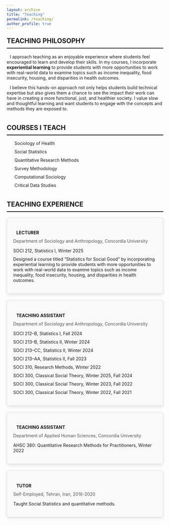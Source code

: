 ```yaml
---
layout: archive
title: "Teaching"
permalink: /teaching/
author_profile: true
---
```


<style>
  /* General Styling */
  h2 {
    border-bottom: 2px solid black;
    font-weight: bold;
    padding-bottom: 10px; /* Space between text and the line */
    margin-top: 30px;
  }

  ul {
    list-style: none;
    padding-left: 0;
  }

  ul li {
    margin-bottom: 10px;
  }

  .icon {
    margin-right: 10px;
    color: #007bff;
  }

  .teaching-section {
    margin-bottom: 40px;
  }

  .teaching-section h2 {
    margin-top: 20px;
  }

  .teaching-card {
  border: 1px solid #ddd;
    border-radius: 8px;
    padding: 20px;
    margin-bottom: 20px;
    background-color: #f9f9f9;
  box-shadow: 0px 4px 10px rgba(0, 0, 0, 0.1); /* Keep the shadow as is */
}


  .teaching-card h4 {
    font-weight: bold;
    margin-bottom: 10px;
  }

  .teaching-card p {
    margin: 0;
    color: #555;
  }

  .teaching-list {
    padding-left: 15px;
  }
</style>

<div class="teaching-section">
  <h2>TEACHING PHILOSOPHY</h2>
  <p>
    <i class="fas fa-lightbulb icon"></i>
    I approach teaching as an enjoyable experience where students feel encouraged to learn and develop their skills. In my courses, I incorporate 
    <strong>experiential learning</strong> to provide students with more opportunities to work with real-world data to examine topics such as 
    income inequality, food insecurity, housing, and disparities in health outcomes. 
  </p>
  <p>
    <i class="fas fa-hands-helping icon"></i>
    I believe this hands-on approach not only helps students build technical expertise but also gives them a chance to see the impact their work can have 
    in creating a more functional, just, and healthier society. I value slow and thoughtful learning and want students to engage with the concepts and 
    methods they are exposed to.
  </p>
</div>

<div class="teaching-section">
  <h2>COURSES I TEACH</h2>
  <ul class="teaching-list">
    <li><i class="fas fa-pills icon"></i> Sociology of Health</li>
    <li><i class="fas fa-chart-line icon"></i>Social Statistics</li>
    <li><i class="fas fa-table icon"></i>Quantitative Research Methods</li>
    <li><i class="fas fa-poll icon"></i>Survey Methodology</li>
    <li><i class="fas fa-laptop-code icon"></i>Computational Sociology</li>
    <li><i class="fas fa-database icon"></i>Critical Data Studies</li>
  </ul>
</div>

<div class="teaching-section">
  <h2>TEACHING EXPERIENCE</h2>

  <div class="teaching-card">
    <h4><i class="fas fa-chalkboard-teacher icon"></i>LECTURER</h4>
    <p>Department of Sociology and Anthropology, Concordia University</p>
    <ul>
      <li>SOCI 212, Statistics I, Winter 2025</li>
      <li>
        Designed a course titled “Statistics for Social Good” by incorporating experiential learning to provide students with more opportunities to 
        work with real-world data to examine topics such as income inequality, food insecurity, housing, and disparities in health outcomes.
      </li>
    </ul>
  </div>

  <div class="teaching-card">
    <h4><i class="fas fa-chalkboard icon"></i>TEACHING ASSISTANT</h4>
    <p>Department of Sociology and Anthropology, Concordia University</p>
    <ul>
      <li>SOCI 212–B, Statistics I, Fall 2024</li>
      <li>SOCI 213–B, Statistics II, Winter 2024</li>
      <li>SOCI 213–CC, Statistics II, Winter 2024</li>
      <li>SOCI 213–AA, Statistics II, Fall 2023</li>
      <li>SOCI 310, Research Methods, Winter 2022</li>
      <li>SOCI 300, Classical Social Theory, Winter 2025, Fall 2024</li>
      <li>SOCI 300, Classical Social Theory, Winter 2023, Fall 2022</li>
      <li>SOCI 300, Classical Social Theory, Winter 2022, Fall 2021</li>
    </ul>
  </div>

  <div class="teaching-card">
    <h4><i class="fas fa-chalkboard icon"></i>TEACHING ASSISTANT</h4>
    <p>Department of Applied Human Sciences, Concordia University</p>
    <ul>
      <li>AHSC 380: Quantitative Research Methods for Practitioners, Winter 2022</li>
    </ul>
  </div>

  <div class="teaching-card">
    <h4><i class="fas fa-user-graduate icon"></i>TUTOR</h4>
    <p>Self-Employed, Tehran, Iran, 2016-2020</p>
    <ul>
      <li>Taught Social Statistics and quantitative methods.</li>
    </ul>
  </div>
</div>

